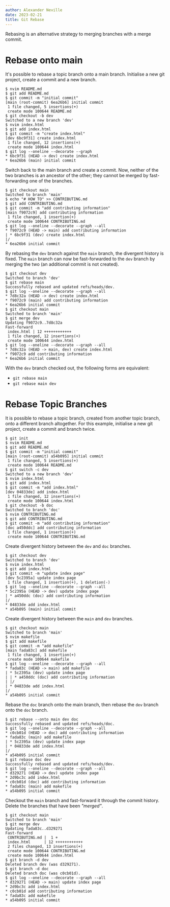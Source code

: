 ```yaml
---
author: Alexander Neville
date: 2023-02-21
title: Git Rebase
---
```


Rebasing is an alternative strategy to merging branches with a merge
commit.

# Rebase onto main

It's possible to rebase a topic branch onto a main branch. Initialise a
new git project, create a commit and a new branch.

```text
$ nvim README.md
$ git add README.md
$ git commit -m "initial commit"
[main (root-commit) 6ea26b6] initial commit
 1 file changed, 5 insertions(+)
 create mode 100644 README.md
$ git checkout -b dev
Switched to a new branch 'dev'
$ nvim index.html
$ git add index.html
$ git commit -m "create index.html"
[dev 6bc9f31] create index.html
 1 file changed, 12 insertions(+)
 create mode 100644 index.html
$ git log --oneline --decorate --graph
* 6bc9f31 (HEAD -> dev) create index.html
* 6ea26b6 (main) initial commit
```

Switch back to the main branch and create a commit. Now, neither of the
two branches is an ancestor of the other; they cannot be merged by
fast-forwarding one of the branches.

```text
$ git checkout main
Switched to branch 'main'
$ echo "# HOW TO" >> CONTRIBUTING.md
$ git add CONTRIBUTING.md
$ git commit -m "add contributing information"
[main f9072c9] add contributing information
 1 file changed, 1 insertion(+)
 create mode 100644 CONTRIBUTING.md
$ git log --oneline --decorate --graph --all
* f9072c9 (HEAD -> main) add contributing information
| * 6bc9f31 (dev) create index.html
|/
* 6ea26b6 initial commit
```

By rebasing the `dev` branch against the `main` branch, the divergent
history is fixed. The `main` branch can now be fast-forwarded to the
`dev` branch by merging the two (an additional commit is not created).

```text
$ git checkout dev
Switched to branch 'dev'
$ git rebase main
Successfully rebased and updated refs/heads/dev.
$ git log --oneline --decorate --graph --all
* 7d8c32a (HEAD -> dev) create index.html
* f9072c9 (main) add contributing information
* 6ea26b6 initial commit
$ git checkout main
Switched to branch 'main'
$ git merge dev
Updating f9072c9..7d8c32a
Fast-forward
 index.html | 12 ++++++++++++
 1 file changed, 12 insertions(+)
 create mode 100644 index.html
$ git log --oneline --decorate --graph --all
* 7d8c32a (HEAD -> main, dev) create index.html
* f9072c9 add contributing information
* 6ea26b6 initial commit
```

With the `dev` branch checked out, the following forms are equivalent:

- `git rebase main`
- `git rebase main dev`

# Rebase Topic Branches

It is possible to rebase a topic branch, created from another topic
branch, onto a different branch altogether. For this example, initialise
a new git project, create a commit and branch twice.

```text
$ git init
$ nvim README.md
$ git add README.md
$ git commit -m "initial commit"
[main (root-commit) a54b095] initial commit
 1 file changed, 5 insertions(+)
 create mode 100644 README.md
$ git switch -c dev
Switched to a new branch 'dev'
$ nvim index.html
$ git add index.html
$ git commit -m "add index.html"
[dev 04833de] add index.html
 1 file changed, 12 insertions(+)
 create mode 100644 index.html
$ git checkout -b doc
Switched to branch 'doc'
$ nvim CONTRIBUTING.md
$ git add CONTRIBUTING.md
$ git commit -m "add contributing information"
[doc a450ddc] add contributing information
 1 file changed, 1 insertion(+)
 create mode 100644 CONTRIBUTING.md
```

Create divergent history between the `dev` and `doc` branches.

```text
$ git checkout dev
Switched to branch 'dev'
$ nvim index.html
$ git add index.html
$ git commit -m "update index page"
[dev 5c2395a] update index page
 1 file changed, 1 insertion(+), 1 deletion(-)
$ git log --oneline --decorate --graph --all
* 5c2395a (HEAD -> dev) update index page
| * a450ddc (doc) add contributing information
|/
* 04833de add index.html
* a54b095 (main) initial commit
```

Create divergent history between the `main` and `dev` branches.

```text
$ git checkout main
Switched to branch 'main'
$ nvim makefile
$ git add makefile
$ git commit -m "add makefile"
[main fada83c] add makefile
 1 file changed, 1 insertion(+)
 create mode 100644 makefile
$ git log --oneline --decorate --graph --all
* fada83c (HEAD -> main) add makefile
| * 5c2395a (dev) update index page
| | * a450ddc (doc) add contributing information
| |/
| * 04833de add index.html
|/
* a54b095 initial commit
```

Rebase the `doc` branch onto the main branch, then rebase the `dev`
branch onto the `doc` branch.

```text
$ git rebase --onto main dev doc
Successfully rebased and updated refs/heads/doc.
$ git log --oneline --decorate --graph --all
* c0cb01d (HEAD -> doc) add contributing information
* fada83c (main) add makefile
| * 5c2395a (dev) update index page
| * 04833de add index.html
|/
* a54b095 initial commit
$ git rebase doc dev
Successfully rebased and updated refs/heads/dev.
$ git log --oneline --decorate --graph --all
* d329271 (HEAD -> dev) update index page
* 2d9bc3c add index.html
* c0cb01d (doc) add contributing information
* fada83c (main) add makefile
* a54b095 initial commit
```

Checkout the `main` branch and fast-forward it through the commit
history. Delete the branches that have been _\"merged\"_.

```text
$ git checkout main
Switched to branch 'main'
$ git merge dev
Updating fada83c..d329271
Fast-forward
 CONTRIBUTING.md |  1 +
 index.html      | 12 ++++++++++++
 2 files changed, 13 insertions(+)
 create mode 100644 CONTRIBUTING.md
 create mode 100644 index.html
$ git branch -d dev
Deleted branch dev (was d329271).
$ git branch -d doc
Deleted branch doc (was c0cb01d).
$ git log --oneline --decorate --graph --all
* d329271 (HEAD -> main) update index page
* 2d9bc3c add index.html
* c0cb01d add contributing information
* fada83c add makefile
* a54b095 initial commit
```
